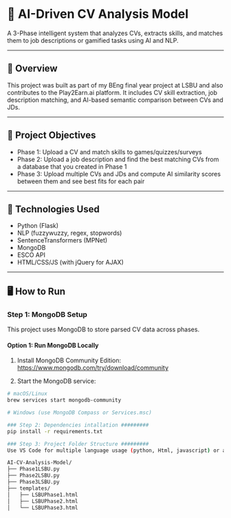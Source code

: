 # 🧠 AI-Driven CV Analysis Model

A 3-Phase intelligent system that analyzes CVs, extracts skills, and matches them to job descriptions or gamified tasks using AI and NLP.

---

## 📌 Overview

This project was built as part of my BEng final year project at LSBU and also contributes to the Play2Earn.ai platform. It includes CV skill extraction, job description matching, and AI-based semantic comparison between CVs and JDs.

---

## 🚀 Project Objectives

- Phase 1: Upload a CV and match skills to games/quizzes/surveys
- Phase 2: Upload a job description and find the best matching CVs from a database that you created in Phase 1 
- Phase 3: Upload multiple CVs and JDs and compute AI similarity scores between them and see best fits for each pair

---

## 🧠 Technologies Used

- Python (Flask)
- NLP (fuzzywuzzy, regex, stopwords)
- SentenceTransformers (MPNet)
- MongoDB
- ESCO API
- HTML/CSS/JS (with jQuery for AJAX)

---

## 🖥 How to Run

### Step 1: MongoDB Setup #########

This project uses MongoDB to store parsed CV data across phases.

#### Option 1: Run MongoDB Locally

1. Install MongoDB Community Edition:  
   https://www.mongodb.com/try/download/community 

2. Start the MongoDB service:

```bash
# macOS/Linux
brew services start mongodb-community

# Windows (use MongoDB Compass or Services.msc)

### Step 2: Dependencies intallation #########
pip install -r requirements.txt

### Step 3: Project Folder Structure #########
Use VS Code for multiple language usage (python, Html, javascript) or any other compatible program and structure folder like this.

AI-CV-Analysis-Model/
├── Phase1LSBU.py
├── Phase2LSBU.py
├── Phase3LSBU.py
├── templates/
│   ├── LSBUPhase1.html
│   ├── LSBUPhase2.html
│   └── LSBUPhase3.html














